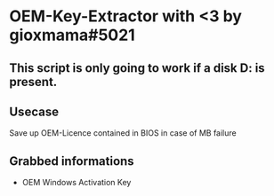 # OEM-Key-Extractor with <3 by gioxmama#5021

## This script is only going to work if a disk D: is present.

## Usecase
Save up OEM-Licence contained in BIOS in case of MB failure

## Grabbed informations
- OEM Windows Activation Key